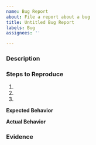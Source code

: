 ```yaml
---
name: Bug Report
about: File a report about a bug
title: Untitled Bug Report
labels: Bug
assignees: ''

---
```


<!-- 
Don't forget to create a title! 
-->
### Description 

<!-- What is the problem? -->
### Steps to Reproduce 

<!-- Your goto way to recreate this bug. -->
1. 
2. 
3. 

**Expected Behavior** 

<!-- What was supposed to happen? -->
**Actual Behavior** 

<!-- What actually happened? -->
### Evidence

 <!-- If possible, please put any screenshots, videos, or possible witnesses of the bug here. -->
